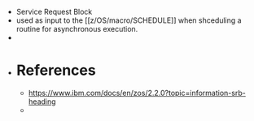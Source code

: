 - Service Request Block
- used as input to the [[z/OS/macro/SCHEDULE]] when shceduling a routine for asynchronous execution.
-
- # References
	- https://www.ibm.com/docs/en/zos/2.2.0?topic=information-srb-heading
	-
